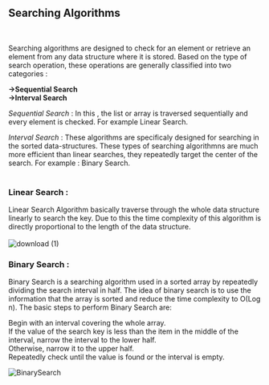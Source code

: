 ## Searching Algorithms
<br> 

Searching algorithms are designed to check for an element or retrieve an element from any data structure where it is stored. Based on the type of search operation, these operations are generally classified into two categories : <br>


**->Sequential Search**<br>
**->Interval Search** 

*Sequential Search* : In this , the list or array is traversed sequentially and every element is checked. For example Linear Search. <br>

*Interval Search* : These algorithms are specificaly designed for searching in the sorted data-structures. These types of searching algorithmns are much more efficient than linear searches, they repeatedly target the center of the search. For example : Binary Search. <br><br>


### Linear Search : 
Linear Search Algorithm basically traverse through the whole data structure linearly to search the key. Due to this the time complexity of this algorithm is directly proportional to the length of the data structure.<br><br>
![download (1)](https://user-images.githubusercontent.com/83531337/157194898-721de505-e483-487e-a117-167a711497f6.jpg)


### Binary Search :
Binary Search is a searching algorithm used in a sorted array by repeatedly dividing the search interval in half. The idea of binary search is to use the information that the array is sorted and reduce the time complexity to O(Log n). The basic steps to perform Binary Search are:<br>

Begin with an interval covering the whole array. <br>
If the value of the search key is less than the item in the middle of the interval, narrow the interval to the lower half. <br>
Otherwise, narrow it to the upper half. <br>
Repeatedly check until the value is found or the interval is empty.<br>

![BinarySearch](https://user-images.githubusercontent.com/83531337/157194799-5dfbe2a9-3ccb-45f2-b2dd-fb1f187fcab0.png)


